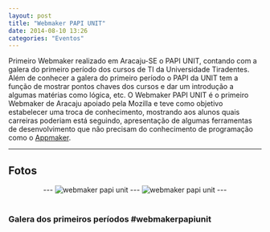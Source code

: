 ```yaml
---
layout: post
title: "Webmaker PAPI UNIT"
date: 2014-08-10 13:26
categories: "Eventos"
---
```


<p class="txt-post">
    Primeiro Webmaker realizado em Aracaju-SE o PAPI UNIT, contando com a galera do primeiro período dos cursos de TI da Universidade Tiradentes.

<br/>
    Além de conhecer a galera do primeiro período o PAPI da UNIT tem a função de mostrar pontos chaves dos cursos e dar um introdução a algumas matérias como lógica, etc. O Webmaker PAPI UNIT é o primeiro Webmaker de Aracaju apoiado pela Mozilla e teve como objetivo estabelecer uma troca de conhecimento, mostrando aos alunos quais carreiras poderiam está seguindo, apresentação de algumas ferramentas de desenvolvimento que não precisam do conhecimento de programação como o <a href="https://apps.webmaker.org/designer">Appmaker</a>.
</p>
<hr>
<h2>Fotos</h2>
<div style="text-align:center;">
---
<img src="http://rafaeltavares.co/public/img/posts/talk_webmaker_1.jpg" alt="webmaker papi unit">
---
<img src="http://rafaeltavares.co/public/img/posts/talk_webmaker_2.jpg" alt="webmaker papi unit">
---
</div>
<br/>
<h3>Galera dos primeiros períodos #webmakerpapiunit</h3>